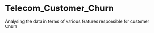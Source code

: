 # Telecom_Customer_Churn
Analysing the data in terms of various features responsible for customer Churn

